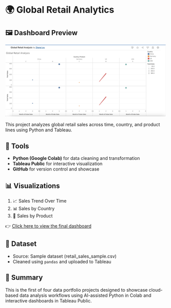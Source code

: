 # 🌍 Global Retail Analytics

## 🖼️ Dashboard Preview
![Retail Dashboard](tableau_screenshot.png)

This project analyzes global retail sales across time, country, and product lines using Python and Tableau.

## 🔧 Tools
- **Python (Google Colab)** for data cleaning and transformation
- **Tableau Public** for interactive visualization
- **GitHub** for version control and showcase

## 📊 Visualizations
1. 📈 Sales Trend Over Time  
2. 📊 Sales by Country  
3. 🥧 Sales by Product  

👉 [Click here to view the final dashboard](https://public.tableau.com/app/profile/zheng.lyu6601/viz/GlobalRetailAnalysis_17487317429280/GlobalRetailAnalysis#1)

## 🧼 Dataset
- Source: Sample dataset (retail_sales_sample.csv)
- Cleaned using `pandas` and uploaded to Tableau

## 📎 Summary
This is the first of four data portfolio projects designed to showcase cloud-based data analysis workflows using AI-assisted Python in Colab and interactive dashboards in Tableau Public.
